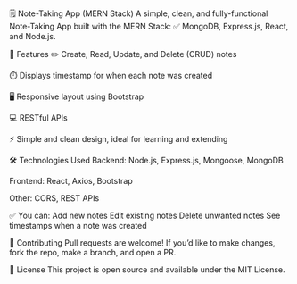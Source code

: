 🗒️ Note-Taking App (MERN Stack)
A simple, clean, and fully-functional Note-Taking App built with the MERN Stack:
✅ MongoDB, Express.js, React, and Node.js.

🚀 Features
✏️ Create, Read, Update, and Delete (CRUD) notes

⏱️ Displays timestamp for when each note was created

🖥️ Responsive layout using Bootstrap

💻 RESTful APIs

⚡️ Simple and clean design, ideal for learning and extending

🛠️ Technologies Used
Backend: Node.js, Express.js, Mongoose, MongoDB

Frontend: React, Axios, Bootstrap

Other: CORS, REST APIs


✅ You can:
Add new notes
Edit existing notes
Delete unwanted notes
See timestamps when a note was created


👥 Contributing
Pull requests are welcome!
If you’d like to make changes, fork the repo, make a branch, and open a PR.

📄 License
This project is open source and available under the MIT License.

